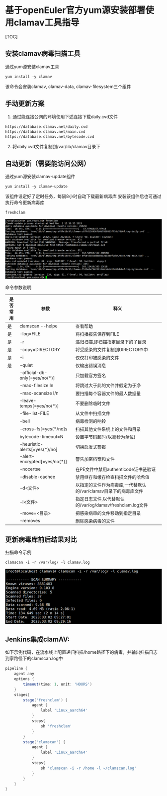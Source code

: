 # 基于openEuler官方yum源安装部署使用clamav工具指导

[TOC]



## 安装clamav病毒扫描工具

通过yum源安装clamav工具

```shell
yum install -y clamav
```

该命令会安装clamav, clamav-data, clamav-filesystem三个组件

## 手动更新方案

1. 通过能连接公网的环境使用下述连接下载daily.cvd文件

```shell
https://database.clamav.net/daily.cvd
https://database.clamav.net/main.cvd
https://database.clamav.net/bytecode.cvd
```


2. 将daily.cvd文件复制到/var/lib/clamav目录下


## 自动更新（需要能访问公网）
通过yum源安装clamav-update组件

```shell
yum install -y clamav-update
```

该组件设定好了定时任务，每隔8小时自动下载最新病毒库
安装该组件后也可通过执行命令更新病毒库

```shell
freshclam
```

![](./image/更新病毒库.png)

命令参数说明

| 是否常用 | 参数                          | 释义                                                         |
| -------- | ----------------------------- | ------------------------------------------------------------ |
| 是       | clamscan --helpe              | 查看帮助                                                     |
| 是       | -log=FILE                     | 将扫播报告保存到FILE                                         |
| 是       | -r                            | 递归扫描,即扫描指定目录下的子目录                            |
| 是       | -copy=DIRECTORY               | 将受感染的文件复制到DIRECTORY中                              |
| 是       | -i                            | 仅仅打印被感染的文件                                         |
| 是       | -quiet                        | 仅输出错误消息                                               |
|          | -official-db-only[=yes/no(*)] | 只加载官方签名                                               |
|          | -max-filesize In              | 将跳过大于此的文件并假定为于净                               |
|          | -max-scansize I/n             | 要扫描每个容器文件的最人数据量                               |
|          | -leave-temps[=yes/no(*)]      | 不要删除临时文件                                             |
|          | -file-list-FILE               | 从文件中扫描文件                                             |
|          | -bell                         | 病毒检测的响铃                                               |
|          | -cross-fs[=yes(*/no]s         | 扫描其他文件系统上的文件和目录                               |
|          | bytecode-timeout=N            | 设置字节码超时(以毫秒为单位)                                 |
|          | -heuristic-alerts[=yes(*}/no] | 切换启发式警报                                               |
|          | -alert-encrypted[=yes/no(*)]  | 警告加密档案和文件                                           |
|          | -nocertse                     | 在PE文件中禁用authenticode证书链验证                         |
|          | -disable-cachee               | 禁用继存和缓存检查扫描文件的哈希值                           |
|          | -d<文件>                      | 以指定的文件作为病毒库,一代替默认的/var/clamav目录下的病毒库文件 |
|          | -l<文件>                      | 指定日志文件,以代替默认的/var/og/damav/freshclam.log文件     |
|          | -move=<目录>                  | 把感染病审的文件移动到指定目录                               |
|          | -removes                      | 删除感染病毒的文件                                           |



## 更新病毒库前后结果对比

扫描命令示例
```shell
clamscan -i -r /var/log/ -l clamav.log
```
![](./image/病毒扫描结果.png)

## Jenkins集成clamAV:

如下示例代码，在流水线上配置递归扫描/home路径下的病毒，并输出扫描日志到家路径下的clamscan.log中

```groovy
pipeline {
    agent any
    options {
        timeout(time: 1, unit: 'HOURS')
    }
    stages{
        stage('freshclam') {
            agent {
                label 'Linux_aarch64'
            }
            steps{
				sh 'freshclam'
            }
        }
        stage('clamscan') {
            agent {
                label 'Linux_aarch64'
            }
            steps{
				sh 'clamscan -i -r /home -l ~/clamscan.log'
            }
        }
    }
}
```

